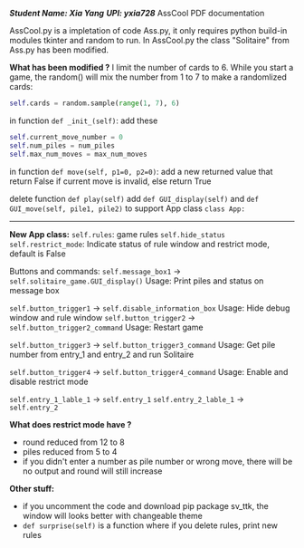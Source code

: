 ***Student Name: Xia Yang***
***UPI: yxia728***
AssCool PDF documentation 


AssCool.py is a impletation of code Ass.py, it only requires python build-in modules tkinter and random to run.
In AssCool.py the class "Solitaire" from Ass.py has been modified.

**What has been modified ?**
I limit the number of cards to 6. While you start a game, the random() will mix the number from 1 to 7 to make a randomlized cards:
```python
self.cards = random.sample(range(1, 7), 6)
```

in function ```def _init_(self)```:
add these
```python
self.current_move_number = 0
self.num_piles = num_piles
self.max_num_moves = max_num_moves
```

in function ```def move(self, p1=0, p2=0)```:
add a new returned value that return False if current move is invalid, else return True 

delete function ```def play(self)```
add ```def GUI_display(self)``` and ```def GUI_move(self, pile1, pile2)``` to support App class ```class App:``` 

-----------------------------
**New App class:**
```self.rules```: game rules
```self.hide_status``` ```self.restrict_mode```: Indicate status of rule window and restrict mode, default is False

Buttons and commands:
```self.message_box1``` $\rightarrow$    ```self.solitaire_game.GUI_display()```
Usage: Print piles and status on message box

```self.button_trigger1``` $\rightarrow$ ```self.disable_information_box```
Usage: Hide debug window and rule window
```self.button_trigger2``` $\rightarrow$ ```self.button_trigger2_command```
Usage: Restart game 

```self.button_trigger3``` $\rightarrow$ ```self.button_trigger3_command```
Usage: Get pile number from entry_1 and entry_2 and run Solitaire

```self.button_trigger4``` $\rightarrow$ ```self.button_trigger4_command```
Usage: Enable and disable restrict mode

```self.entry_1_lable_1```  $\rightarrow$ ```self.entry_1``` 
```self.entry_2_lable_1``` $\rightarrow$ ```self.entry_2``` 

**What does restrict mode have ?**
* round reduced from 12 to 8
* piles reduced from 5 to 4
* if you didn't enter a number as pile number or wrong move, there will be no output and round will still increase

**Other stuff:**
* if you uncomment the code and download pip package sv_ttk, the window will looks better with changeable theme
* ```def surprise(self)``` is a function where if you delete rules, print new rules